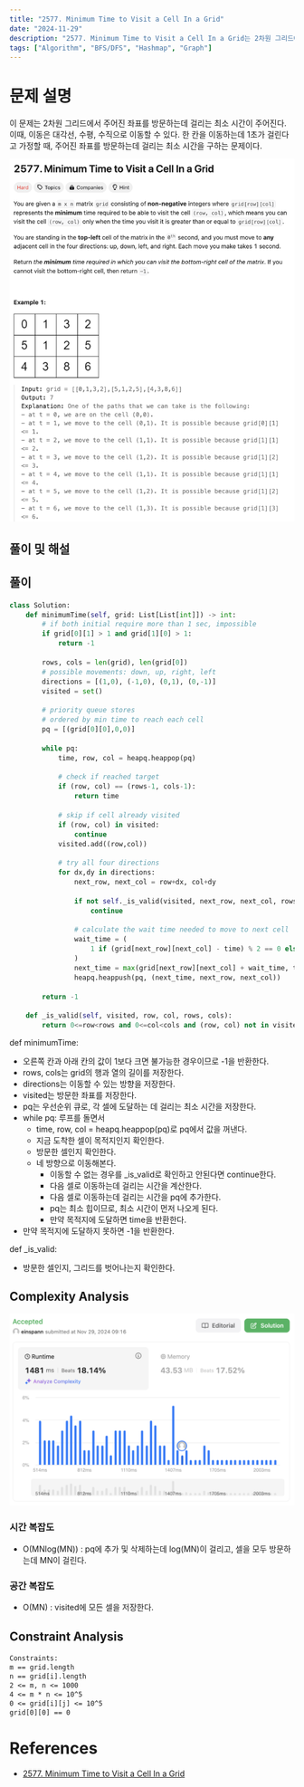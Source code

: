 ```yaml
---
title: "2577. Minimum Time to Visit a Cell In a Grid"
date: "2024-11-29"
description: "2577. Minimum Time to Visit a Cell In a Grid는 2차원 그리드에서 주어진 좌표를 방문하는데 걸리는 최소 시간을 구하는 문제이다."
tags: ["Algorithm", "BFS/DFS", "Hashmap", "Graph"]
---
```


# 문제 설명
이 문제는 2차원 그리드에서 주어진 좌표를 방문하는데 걸리는 최소 시간이 주어진다. 이때, 이동은 대각선, 수평, 수직으로 이동할 수 있다. 한 칸을 이동하는데 1초가 걸린다고 가정할 때, 주어진 좌표를 방문하는데 걸리는 최소 시간을 구하는 문제이다.

![2577](../../../images/LEET/2577/2577.png)

## 풀이 및 해설


## 풀이
```python
class Solution:
    def minimumTime(self, grid: List[List[int]]) -> int:
        # if both initial require more than 1 sec, impossible
        if grid[0][1] > 1 and grid[1][0] > 1:
            return -1
        
        rows, cols = len(grid), len(grid[0])
        # possible movements: down, up, right, left
        directions = [(1,0), (-1,0), (0,1), (0,-1)]
        visited = set()

        # priority queue stores
        # ordered by min time to reach each cell
        pq = [(grid[0][0],0,0)]

        while pq:
            time, row, col = heapq.heappop(pq)

            # check if reached target
            if (row, col) == (rows-1, cols-1):
                return time
            
            # skip if cell already visited
            if (row, col) in visited:
                continue
            visited.add((row,col))

            # try all four directions
            for dx,dy in directions:
                next_row, next_col = row+dx, col+dy

                if not self._is_valid(visited, next_row, next_col, rows, cols):
                    continue
                
                # calculate the wait time needed to move to next cell
                wait_time = (
                    1 if (grid[next_row][next_col] - time) % 2 == 0 else 0
                )
                next_time = max(grid[next_row][next_col] + wait_time, time+1)
                heapq.heappush(pq, (next_time, next_row, next_col))
            
        return -1
    
    def _is_valid(self, visited, row, col, rows, cols):
        return 0<=row<rows and 0<=col<cols and (row, col) not in visited
```
def minimumTime:
- 오른쪽 칸과 아래 칸의 값이 1보다 크면 불가능한 경우이므로 -1을 반환한다.
- rows, cols는 grid의 행과 열의 길이를 저장한다.
- directions는 이동할 수 있는 방향을 저장한다.
- visited는 방문한 좌표를 저장한다.
- pq는 우선순위 큐로, 각 셀에 도달하는 데 걸리는 최소 시간을 저장한다.
- while pq: 루프를 돌면서
    - time, row, col = heapq.heappop(pq)로 pq에서 값을 꺼낸다.
    - 지금 도착한 셀이 목적지인지 확인한다.
    - 방문한 셀인지 확인한다.
    - 네 방향으로 이동해본다.
        - 이동할 수 없는 경우를 _is_valid로 확인하고 안된다면 continue한다.
        - 다음 셀로 이동하는데 걸리는 시간을 계산한다.
        - 다음 셀로 이동하는데 걸리는 시간을 pq에 추가한다.
        - pq는 최소 힙이므로, 최소 시간이 먼저 나오게 된다.
        - 만약 목적지에 도달하면 time을 반환한다.
- 만약 목적지에 도달하지 못하면 -1을 반환한다.

def _is_valid:
- 방문한 셀인지, 그리드를 벗어나는지 확인한다.

## Complexity Analysis
![tc](../../../images/LEET/2577/tc.png)

### 시간 복잡도
- O(MNlog(MN)) : pq에 추가 및 삭제하는데 log(MN)이 걸리고, 셀을 모두 방문하는데 MN이 걸린다.

### 공간 복잡도
- O(MN) : visited에 모든 셀을 저장한다.

## Constraint Analysis
```
Constraints:
m == grid.length
n == grid[i].length
2 <= m, n <= 1000
4 <= m * n <= 10^5
0 <= grid[i][j] <= 10^5
grid[0][0] == 0
```

# References
- [2577. Minimum Time to Visit a Cell In a Grid](https://leetcode.com/problems/minimum-time-to-visit-all-points/)